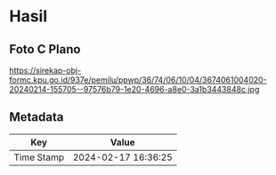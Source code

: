 # Hasil

## Foto C Plano

https://sirekap-obj-formc.kpu.go.id/937e/pemilu/ppwp/36/74/06/10/04/3674061004020-20240214-155705--97576b79-1e20-4696-a8e0-3a1b3443848c.jpg


## Metadata

| Key        | Value               |
| ---------- | ------------------- |
| Time Stamp | 2024-02-17 16:36:25 |



